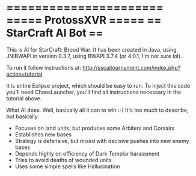 ======================
===== ProtossXVR =====
== StarCraft AI Bot ==
======================

This is AI for StarCraft: Brood War. It has been created in Java, using JNIBWAPI in version 0.3.7, using BWAPI 3.7.4 (or 4.0.1, I'm not sure lol).

To run it follow instructions at: http://sscaitournament.com/index.php?action=tutorial

It is entire Eclipse project, which should be easy to run. To inject this code you'll need ChaosLauncher, you'll find all instructions necessary in the tutorial above.


What AI does. Well, basically all it can to win :-) 
It's too much to describe, but basically:
   + Focuses on land units, but produces some Arbiters and Corsairs
   + Establishes new bases
   + Strategy is defensive, but mixed with decisive pushes into new enemy bases
   + Depends highly on efficiency of Dark Templar harassment
   + Tries to avoid deaths of wounded units
   + Uses some simple spells like Hallucination
